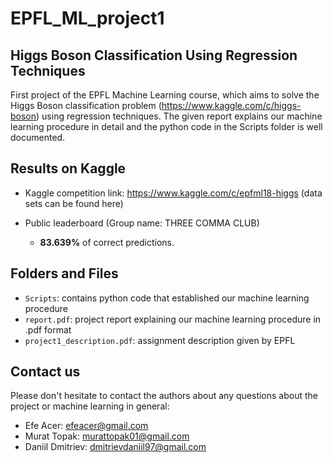 # EPFL_ML_project1 

## Higgs Boson Classification Using Regression Techniques

First project of the EPFL Machine Learning course, which aims to solve the Higgs Boson classification 
problem (https://www.kaggle.com/c/higgs-boson) using regression techniques. The given report 
explains our machine learning procedure in detail and the python code in the Scripts folder is 
well documented.

## Results on Kaggle

* Kaggle competition link: https://www.kaggle.com/c/epfml18-higgs (data sets can be found here)

* Public leaderboard (Group name: THREE COMMA CLUB)
  - **83.639%** of correct predictions.

## Folders and Files

- `Scripts`: contains python code that established our machine learning procedure
- `report.pdf`: project report explaining our machine learning procedure in .pdf format
- `project1_description.pdf`: assignment description given by EPFL


## Contact us

Please don't hesitate to contact the authors about any questions about the project or 
machine learning in general:
- Efe Acer: efeacer@gmail.com
- Murat Topak: murattopak01@gmail.com
- Daniil Dmitriev: dmitrievdaniil97@gmail.com

